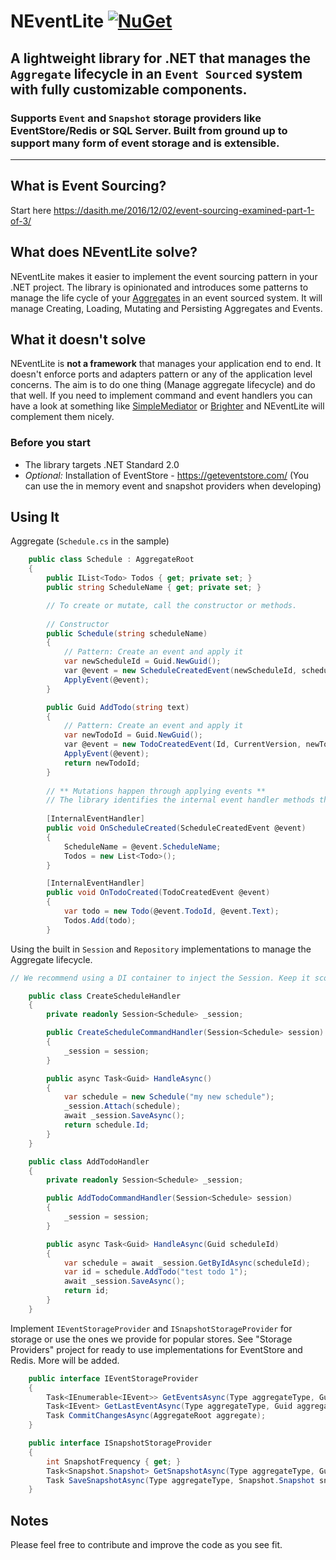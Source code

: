 # NEventLite [![NuGet](https://img.shields.io/nuget/v/NEventLite.svg)](https://www.nuget.org/packages/NEventLite)
## A lightweight library for .NET that manages the `Aggregate` lifecycle in an `Event Sourced` system with fully customizable components.

### Supports `Event` and `Snapshot` storage providers like EventStore/Redis or SQL Server. Built from ground up to support many form of event storage and is extensible.

---
## What is Event Sourcing?
Start here https://dasith.me/2016/12/02/event-sourcing-examined-part-1-of-3/

## What does NEventLite solve?
NEventLite makes it easier to implement the event sourcing pattern in your .NET project. The library is opinionated and introduces some patterns to manage the life cycle of your [Aggregates](https://martinfowler.com/bliki/DDD_Aggregate.html) in an event sourced system. It will manage Creating, Loading, Mutating and Persisting Aggregates and Events.

## What it doesn't solve

NEventLite is **not a framework** that manages your application end to end. It doesn't enforce ports and adapters pattern or any of the application level concerns. The aim is to do one thing (Manage aggregate lifecycle) and do that well. If you need to implement command and event handlers you can have a look at something like [SimpleMediator](https://github.com/dasiths/SimpleMediator) or [Brighter](https://github.com/BrighterCommand/Brighter) and NEventLite will complement them nicely.

### Before you start

- The library targets .NET Standard 2.0
- *Optional:* Installation of EventStore - https://geteventstore.com/ (You can use the in memory event and snapshot providers when developing)

## Using It

Aggregate (`Schedule.cs` in the sample)

```C#
    public class Schedule : AggregateRoot
    {
        public IList<Todo> Todos { get; private set; }
        public string ScheduleName { get; private set; }

        // To create or mutate, call the constructor or methods. 
        
        // Constructor
        public Schedule(string scheduleName)
        {
            // Pattern: Create an event and apply it
            var newScheduleId = Guid.NewGuid();
            var @event = new ScheduleCreatedEvent(newScheduleId, scheduleName);
            ApplyEvent(@event);
        }

        public Guid AddTodo(string text)
        {
            // Pattern: Create an event and apply it
            var newTodoId = Guid.NewGuid();
            var @event = new TodoCreatedEvent(Id, CurrentVersion, newTodoId, text);
            ApplyEvent(@event);
            return newTodoId;
        }
        
        // ** Mutations happen through applying events **
        // The library identifies the internal event handler methods though a special method attribute.
        
        [InternalEventHandler]
        public void OnScheduleCreated(ScheduleCreatedEvent @event)
        {
            ScheduleName = @event.ScheduleName;
            Todos = new List<Todo>();
        }

        [InternalEventHandler]
        public void OnTodoCreated(TodoCreatedEvent @event)
        {
            var todo = new Todo(@event.TodoId, @event.Text);
            Todos.Add(todo);
        }
```

Using the built in `Session` and `Repository` implementations to manage the Aggregate lifecycle.

```C#
// We recommend using a DI container to inject the Session. Keep it scoped (per request in a web application) 

    public class CreateScheduleHandler
    {
        private readonly Session<Schedule> _session;

        public CreateScheduleCommandHandler(Session<Schedule> session)
        {
            _session = session;
        }

        public async Task<Guid> HandleAsync()
        {
            var schedule = new Schedule("my new schedule");
            _session.Attach(schedule);
            await _session.SaveAsync();
            return schedule.Id;
        }
    }

    public class AddTodoHandler
    {
        private readonly Session<Schedule> _session;

        public AddTodoCommandHandler(Session<Schedule> session)
        {
            _session = session;
        }

        public async Task<Guid> HandleAsync(Guid scheduleId)
        {
            var schedule = await _session.GetByIdAsync(scheduleId);
            var id = schedule.AddTodo("test todo 1");
            await _session.SaveAsync();
            return id;
        }
    }
```

Implement `IEventStorageProvider` and `ISnapshotStorageProvider` for storage or use the ones we provide for popular stores. See "Storage Providers" project for ready to use implementations for EventStore and Redis. More will be added.

```C#
    public interface IEventStorageProvider
    {
        Task<IEnumerable<IEvent>> GetEventsAsync(Type aggregateType, Guid aggregateId, int start, int count);
        Task<IEvent> GetLastEventAsync(Type aggregateType, Guid aggregateId);
        Task CommitChangesAsync(AggregateRoot aggregate);
    }

	public interface ISnapshotStorageProvider
    {
        int SnapshotFrequency { get; }
        Task<Snapshot.Snapshot> GetSnapshotAsync(Type aggregateType, Guid aggregateId);
        Task SaveSnapshotAsync(Type aggregateType, Snapshot.Snapshot snapshot);
    }
```

Notes
------------------------------------
Please feel free to contribute and improve the code as you see fit.

